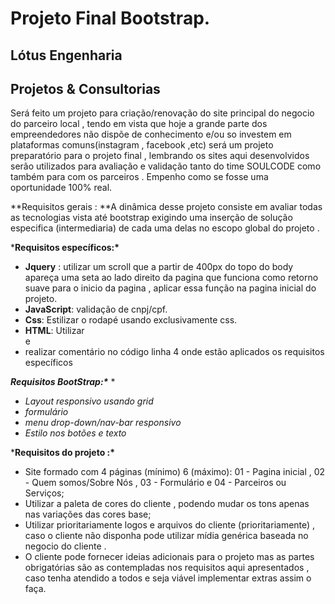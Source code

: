 # Projeto Final Bootstrap.

## Lótus Engenharia 

## Projetos & Consultorias



Será feito um projeto para criação/renovação do site principal do negocio do parceiro local , tendo em vista que hoje a grande parte dos empreendedores não dispõe de conhecimento e/ou so investem em plataformas comuns(instagram , facebook ,etc) será um projeto preparatório para o projeto final , lembrando os sites aqui desenvolvidos serão utilizados para avaliação e validação tanto do time SOULCODE como também para com os parceiros . Empenho como se fosse uma oportunidade 100% real.


**Requisitos gerais :
**A dinâmica desse projeto consiste em avaliar todas as tecnologias vista até bootstrap exigindo uma inserção de solução especifica (intermediaria) de cada uma delas no escopo global do projeto .

***Requisitos específicos:\***

- **Jquery** : utilizar um scroll que a partir de 400px do topo do body apareça uma seta ao lado direito da pagina que funciona como retorno suave para o inicio da pagina , aplicar essa função na pagina inicial do projeto.
- **JavaScript**: validação de cnpj/cpf.
- **Css**: Estilizar o rodapé usando exclusivamente css.
- **HTML**: Utilizar <aside> e <article>
- realizar comentário no código linha 4 onde estão aplicados os requisitos específicos 


***Requisitos BootStrap:\****
*

- *Layout responsivo usando grid* 
- *formulário* 
- *menu drop-down/nav-bar responsivo*
- *Estilo nos botões e texto* 


***Requisitos do projeto :\*** 



- Site formado com 4 páginas (mínimo) 6 (máximo): 01 - Pagina inicial , 02 - Quem somos/Sobre Nós , 03 - Formulário e 04 - Parceiros ou Serviços;
- Utilizar a paleta de cores do cliente , podendo mudar os tons apenas nas variações das cores base;
- Utilizar prioritariamente logos e arquivos do cliente (prioritariamente) , caso o cliente não disponha pode utilizar mídia genérica baseada no negocio do cliente .
- O cliente pode fornecer ideias adicionais para o projeto mas as partes obrigatórias são as contempladas nos requisitos aqui apresentados , caso tenha atendido a todos e seja viável implementar extras assim o faça.